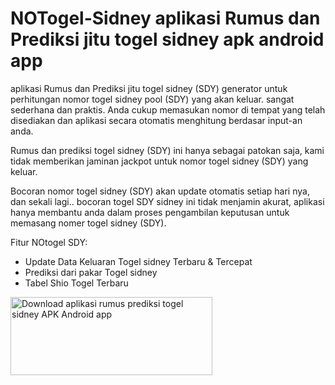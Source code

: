 # NOTogel-Sidney aplikasi Rumus dan Prediksi jitu togel sidney apk android app
aplikasi Rumus dan Prediksi jitu togel sidney (SDY) generator untuk perhitungan nomor togel sidney pool (SDY) yang akan keluar. sangat sederhana dan praktis. Anda cukup memasukan nomor di tempat yang telah disediakan dan aplikasi secara otomatis menghitung berdasar input-an anda.

Rumus dan prediksi togel sidney (SDY) ini hanya sebagai patokan saja, kami tidak memberikan jaminan jackpot untuk nomor togel sidney (SDY) yang keluar.

Bocoran nomor togel sidney (SDY) akan update otomatis setiap hari nya, dan sekali lagi.. bocoran togel SDY sidney ini tidak menjamin akurat, aplikasi hanya membantu anda dalam proses pengambilan keputusan untuk memasang nomer togel sidney (SDY).

Fitur NOtogel SDY:
- Update Data Keluaran Togel sidney Terbaru & Tercepat
- Prediksi dari pakar Togel sidney
- Tabel Shio Togel Terbaru

<a href="https://play.google.com/store/apps/details?id=sdbw.prediksitogel.app" target="_blank"><img alt="Download aplikasi rumus prediksi togel sidney APK Android app" src="https://i.ibb.co/nnQBHcj/google-play-badge.png" width="323" height="125"></a>
